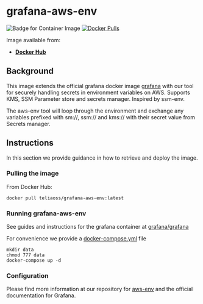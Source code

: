 # grafana-aws-env

![Badge for Container Image](https://images.microbadger.com/badges/image/teliaoss/grafana-aws-env.svg)
[![Docker Pulls](https://img.shields.io/docker/pulls/teliaoss/grafana-aws-env.svg)](https://hub.docker.com/r/teliaoss/grafana-aws-env/)

Image available from:

* [**Docker Hub**](https://hub.docker.com/r/teliaoss/grafana-aws-env.svg)

## Background

This image extends the official grafana docker image [grafana](https://github.com/grafana/grafana-docker) with our tool for securely handling secrets in environment variables on AWS. Supports KMS, SSM Parameter store and secrets manager. Inspired by ssm-env.

The aws-env tool will loop through the environment and exchange any variables prefixed with sm://, ssm:// and kms:// with their secret value from Secrets manager.

## Instructions

In this section we provide guidance in how to retrieve and deploy the image.

### Pulling the image

From Docker Hub:

```shell
docker pull teliaoss/grafana-aws-env:latest
```

### Running grafana-aws-env

See guides and instructions for the grafana container at [grafana/grafana](https://github.com/grafana/grafana)

For convenience we provide a [docker-compose.yml](docker/docker-compose.yml) file

```shell
mkdir data
chmod 777 data
docker-compose up -d
```

### Configuration

Please find more information at our repository for [aws-env](https://github.com/telia-oss/aws-env/) and the official documentation for Grafana.